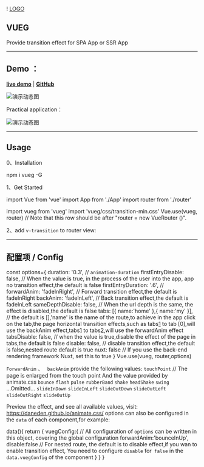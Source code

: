 !
[LOGO][2]


## VUEG ##

Provide transition effect for SPA App or SSR App

----------


## Demo ： ##

**[live demo](https://jaweii.github.io/vueg/example/dist/#/)** | **[GitHub](https://github.com/jaweii/vueg)**

![演示动态图][1]

Practical application：

![演示动态图][3]

----------
## Usage

0、Installation

npm i vueg -G

1、Get Started

import Vue from 'vue'
import App from './App'
import router from './router'

import vueg from 'vueg'
import 'vueg/css/transition-min.css'
Vue.use(vueg, router) // Note that this row should be after "router = new VueRouter ()".


2、add `v-transition` to router view:

<router-view v-transition="false"></router-view>

----------
## 配置项 / Config ##
const options={
duration: '0.3', // `animation-duration`
firstEntryDisable: false, // When the value is true, in the process of the user into the app, app no transition effect,the default is false
firstEntryDuration: '.6', //
forwardAnim: 'fadeInRight', // Forward transition effect,the default is fadeInRight
backAnim: 'fadeInLeft', // Back transition effect,the default is fadeInLeft
sameDepthDisable: false, // When the url depth is the same, the effect is disabled,the default is false
tabs: [{
name:'home'
},{
name:'my'
}], // the default is [],'name' is the name of the route,to achieve in the app click on the tab,the page horizontal transition effects,such as tabs[1] to tab [0],will use the backAnim effect,tabs[1] to tabs[2],will use the forwardAnim effect
tabsDisable: false, // when the value is true,disable the effect of the page in tabs,the default is false
disable: false, // disable transition effect,the default is false,nested route default is true
nuxt: false // If you use the back-end rendering framework Nuxt, set this to true
}
Vue.use(vueg, router,options)

`ForwardAnim` 、 ` backAnim` provide the following values:
`touchPoint` // The page is enlarged from the touch point
And the value provided by animate.css
`bounce`
`flash`
`pulse`
`rubberBand`
`shake`
`headShake`
`swing`
...Omitted...
`slideInDown`
`slideInLeft`
`slideOutDown`
`slideOutLeft`
`slideOutRight`
`slideOutUp`

Preview the effect, and see all available values, visit: https://daneden.github.io/animate.css/
options can also be configured in the `data` of each component,for example:

data(){
return {
vuegConfig:{ // All configuration of `options` can be written in this object, covering the global configuration
forwardAnim:'bounceInUp',
disable:false // For nested route, the default is to disable effect,if you wan to enable transition effect, You need to configure `disable` for` false` in the` data.vuegConfig` of the component
}
}
}




[1]: https://raw.githubusercontent.com/jaweii/vueg/master/image/GIF.gif
[2]: https://raw.githubusercontent.com/jaweii/vueg/master/image/vueg.JPG
[3]: https://raw.githubusercontent.com/jaweii/vueg/master/image/GIF33.gif
